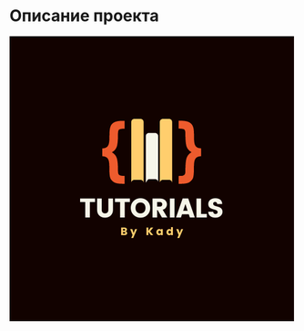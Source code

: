 # Описание проекта
[![Header](https://github.com/Kady2020/tutorials/blob/main/src/img/github-logo.png)](https://kady2020.github.io/tutorials/dist/index.html)
